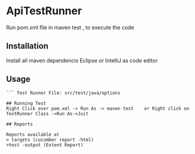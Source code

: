 # ApiTestRunner
 Run pom.xml file in maven test , to execute the code
 
## Installation

Install all maven dependencis
Eclipse or IntelliJ as code editor



## Usage

```Feature files : src/test/java/features
``` Test Runner File: src/test/java/options

## Running Test
Right Click over pom.xml -> Run As -> maven test    or Right click on TestRunner Class ->Run As->Juit 

## Reports

Reports available at 
> targets (cucumber report -html)
>test -output (Extent Report)

 
